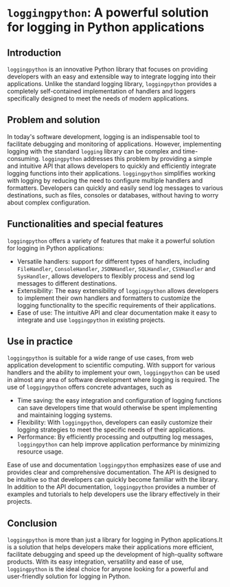 # `loggingpython`: A powerful solution for logging in Python applications
## Introduction
`loggingpython` is an innovative Python library that focuses on providing developers with an easy and extensible way to integrate logging into their applications. Unlike the standard logging library, `loggingpython` provides a completely self-contained implementation of handlers and loggers specifically designed to meet the needs of modern applications.

## Problem and solution
In today's software development, logging is an indispensable tool to facilitate debugging and monitoring of applications. However, implementing logging with the standard `logging` library can be complex and time-consuming. `loggingpython` addresses this problem by providing a simple and intuitive API that allows developers to quickly and efficiently integrate logging functions into their applications.
`loggingpython` simplifies working with logging by reducing the need to configure multiple handlers and formatters. Developers can quickly and easily send log messages to various destinations, such as files, consoles or databases, without having to worry about complex configuration.

## Functionalities and special features
`loggingpython` offers a variety of features that make it a powerful solution for logging in Python applications:
 - Versatile handlers: support for different types of handlers, including `FileHandler`, `ConsoleHandler`, `JSONHandler`, `SQLHandler`, `CSVHandler` and `SysHandler`, allows developers to flexibly process and send log messages to different destinations.
 - Extensibility: The easy extensibility of `loggingpython` allows developers to implement their own handlers and formatters to customize the logging functionality to the specific requirements of their applications.
 - Ease of use: The intuitive API and clear documentation make it easy to integrate and use `loggingpython` in existing projects.

## Use in practice
`loggingpython` is suitable for a wide range of use cases, from web application development to scientific computing. With support for various handlers and the ability to implement your own, `loggingpython` can be used in almost any area of software development where logging is required.
The use of `loggingpython` offers concrete advantages, such as
 - Time saving: the easy integration and configuration of logging functions can save developers time that would otherwise be spent implementing and maintaining logging systems.
 - Flexibility: With `loggingpython`, developers can easily customize their logging strategies to meet the specific needs of their applications.
 - Performance: By efficiently processing and outputting log messages, `loggingpython` can help improve application performance by minimizing resource usage.

Ease of use and documentation
`loggingpython` emphasizes ease of use and provides clear and comprehensive documentation. The API is designed to be intuitive so that developers can quickly become familiar with the library. In addition to the API documentation, `loggingpython` provides a number of examples and tutorials to help developers use the library effectively in their projects.


## Conclusion
`loggingpython` is more than just a library for logging in Python applications.It is a solution that helps developers make their applications more efficient, facilitate debugging and speed up the development of high-quality software products. With its easy integration, versatility and ease of use, `loggingpython` is the ideal choice for anyone looking for a powerful and user-friendly solution for logging in Python.